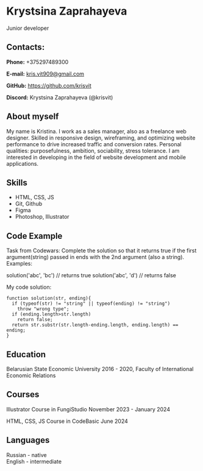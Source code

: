 # Krystsina Zaprahayeva
Junior developer

##  **Contacts:**
**Phone:** +375297489300  

**E-mail:** kris.vit909@gmail.com 

**GitHub:** https://github.com/krisvit 

**Discord:** Krystsina Zaprahayeva (@krisvit)   

## **About myself**  

My name is Kristina. I work as a sales manager, also as a freelance web designer.  Skilled in responsive design, wireframing, and optimizing website performance to drive increased traffic and conversion rates.  Personal qualities: purposefulness, ambition, sociability, stress tolerance. I am interested in developing in the field of website development and mobile applications.

## **Skills**  

* HTML, CSS, JS
* Git, Github 
* Figma  
* Photoshop, Illustrator  

## **Code Example**  

Task from Codewars: Complete the solution so that it returns true if the first argument(string) passed in ends with the 2nd argument (also a string). 
Examples:

solution('abc', 'bc') // returns true
solution('abc', 'd') // returns false

My code solution:

```
function solution(str, ending){
  if (typeof(str) != "string" || typeof(ending) != "string")
    throw "wrong type";
  if (ending.length>str.length)
    return false;
  return str.substr(str.length-ending.length, ending.length) == ending;
}

```
## **Education**
Belarusian State Economic University 2016 - 2020,
Faculty of International Economic Relations  

## **Courses**   

Illustrator Course in FungiStudio
November 2023 - January 2024

HTML, CSS, JS Course in CodeBasic
June 2024

## **Languages**   

Russian - native   
English - intermediate  
 
